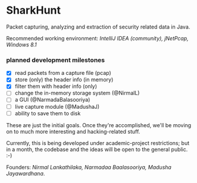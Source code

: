 SharkHunt
=========

Packet capturing, analyzing and extraction of security related data in Java.

Recommended working environment: _IntelliJ IDEA (community), jNetPcap, Windows 8.1_

### planned development milestones

- [x] read packets from a capture file (pcap)
- [x] store (only) the header info (in memory)
- [x] filter them with header info (only)
- [ ] change the in-memory storage system (@NirmalL)
- [ ] a GUI (@NarmadaBalasooriya)
- [ ] live capture module (@MadushaJ)
- [ ] ability to save them to disk

These are just the initial goals. Once they're accomplished, we'll be moving on to much more interesting and hacking-related stuff.

Currently, this is being developed under academic-project restrictions; but in a month, 
the codebase and the ideas will be open to the general public. :-)

Founders: _Nirmal Lankathilaka, Narmadaa Baalasooriya, Madusha Jayawardhana_.
